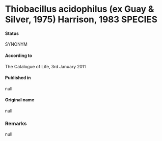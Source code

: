 # Thiobacillus acidophilus (ex Guay & Silver, 1975) Harrison, 1983 SPECIES

#### Status
SYNONYM

#### According to
The Catalogue of Life, 3rd January 2011

#### Published in
null

#### Original name
null

### Remarks
null